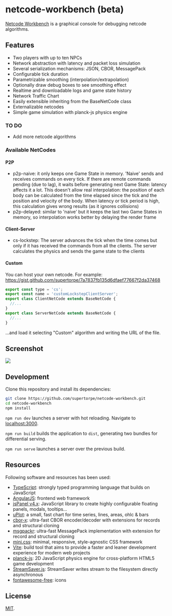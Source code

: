 # netcode-workbench (beta)

[Netcode Workbench](https://supertorpe.github.io/netcode-workbench/) is a graphical console for debugging netcode algorithms.

## Features
- Two players with up to ten NPCs
- Network abstraction with latency and packet loss simulation
- Several serialization mechanisms: JSON, CBOR, MessagePack
- Configurable tick duration
- Parametrizable smoothing (interpolation/extrapolation)
- Optionally draw debug boxes to see smoothing effect
- Realtime and downloadable logs and game state history
- Network Traffic Chart
- Easily extensible inheriting from the BaseNetCode class
- Externalizable netcodes
- Simple game simulation with planck-js physics engine

### TO DO
- Add more netcode algorithms

### Available NetCodes
#### P2P
- p2p-naive: it only keeps one Game State in memory. 'Naive' sends and receives commands on every tick. If there are remote commands pending (due to lag), it waits before generating next Game State: latency affects it a lot. This doesn't allow real interpolation: the position of each body can be calculated from the time elapsed since the tick and the position and velocity of the body. When latency or tick period is high, this calculation gives wrong results (as it ignores collisions)
- p2p-delayed: similar to 'naive' but it keeps the last two Game States in memory, so interpolation works better by delaying the render frame
#### Client-Server
- cs-lockstep: The server advances the tick when the time comes but only if it has received the commands from all the clients. The server calculates the physics and sends the game state to the clients
#### Custom
You can host your own netcode. For example:
https://gist.github.com/supertorpe/7a7837fb135d6dfaef77667f2da37468
```javascript
export const type = 'cs';
export const name = 'customLockstepClientServer';
export class ClientNetCode extends BaseNetCode {
  //...
}
export class ServerNetCode extends BaseNetCode {
  //...
}
```
...and load it selecting "Custom" algorithm and writing the URL of the file.
## Screenshot
<img src="https://supertorpe.github.io/netcode-workbench/assets/screenshot.png" />

## Development

Clone this repository and install its dependencies:

```bash
git clone https://github.com/supertorpe/netcode-workbench.git
cd netcode-workbench
npm install
```

`npm run dev` launches a server with hot reloading. Navigate to [localhost:3000](http://localhost:3000).

`npm run build` builds the application to `dist`, generating two bundles for differential serving.

`npm run serve` launches a server over the previous build.

## Resources

Following software and resources has been used:

* [TypeScript](https://www.typescriptlang.org): strongly typed programming language that builds on JavaScript
* [AngularJS](https://angularjs.org): frontend web framework
* [jsPanel v4.x](https://www.jspanel.de): JavaScript library to create highly configurable floating panels, modals, tooltips...
* [uPlot](https://github.com/leeoniya/uPlot): a small, fast chart for time series, lines, areas, ohlc & bars
* [cbor-x](https://github.com/kriszyp/cbor-x): ultra-fast CBOR encoder/decoder with extensions for records and structural cloning
* [msgpackr](https://github.com/kriszyp/msgpackr): ultra-fast MessagePack implementation with extension for record and structural cloning
* [mini.css](https://minicss.org): minimal, responsive, style-agnostic
CSS framework
* [Vite](https://vitejs.dev): build tool that aims to provide a faster and leaner development experience for modern web projects
* [planck-js](https://piqnt.com/planck.js): 2D JavaScript physics engine for cross-platform HTML5 game development
* [StreamSaver.js](https://github.com/jimmywarting/StreamSaver.js): StreamSaver writes stream to the filesystem directly asynchronous
* [fontawesome-free](https://fontawesome.com): icons

## License

[MIT](LICENSE).
